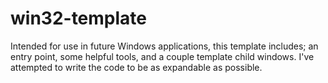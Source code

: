 # win32-template
Intended for use in future Windows applications, this template includes; an entry point, some helpful tools, and a couple template child windows. I've attempted to write the code to be as expandable as possible.
